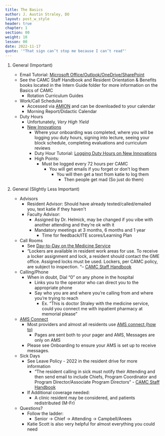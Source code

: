 ```yaml
---
title: The Basics
author: J. Austin Straley, DO
layout: post_w_style
header: true
chapter: 1
section: 00
weight: 10
lesson: 00
date: 2022-11-17
quote: '"That sign can’t stop me because I can’t read"'
---
```


1. General (Important)
    - Email Tutorial: [Microsoft Office/Outlook/OneDrive/SharePoint][6]
    - See the CAMC Staff Handbook and Resident Orientation & Benefits books located in the Intern Guide folder for more information on the Basics of CAMC
        - Rotation Curriculum Guides
    - Work/Call Schedules
        - Accessed via [AMION][4] and can be downloaded to your calendar
        - Morning Report/Didactic Calendar
    - Duty Hours
        - Unfortunately, *Very High Yield*
        - [New Innovations][2]
            - Where your onboarding was completed, where you will be logging you duty hours, signing into lecture, seeing your block schedule, completing evaluations and curriculum reviews
            - Duty Hour Tutorial: [Logging Duty Hours on New Innovations][3]
            - High Points:
                - Must be logged every 72 hours per CAMC
                    - You will get emails if you forget or don’t log them
                        - You will then get a text from katie to log them
                            - Then people get mad (So just do them)

2. General (Slightly Less Important)
    - Advisors
        - Resident Advisor: Should have already texted/called/emailed you, text katie if they haven't
        - Faculty Advisor:
            - Assigned by Dr. Helmick, may be changed if you vibe with another attending and they’re ok with it
            - Mandatory meetings at 3 months, 6 months and 1 year
                - Time for feedback/ITE scores/Learning Plan
    - Call Rooms
        - See [Day-to-Day on the Medicine Service][5]
        - “Lockers are available in resident work areas for use. To receive a locker assignment and lock, a resident should contact the GME office. Assigned locks must be used. Lockers, per CAMC policy, are subject to inspection. “– [CAMC Staff Handbook][7]
    - Calling/Phone
        - When in doubt, Dial “0” on any phone in the hospital
            - Links you to the operator who can direct you to the appropriate phone
            - Say who you are and where you’re calling from and where you’re trying to reach
                - Ex. “This is doctor Straley with the medicine service, could you connect me with inpatient pharmacy at memorial please”
    - [AMS Connect][8]
        - Most providers and almost all residents use [AMS connect (how to)][9]
            - Pages are sent both to your pager and AMS, Messages are only on AMS
        - Please see Onboarding to ensure your AMS is set up to receive messages.
    - Sick Days
        - See Leave Policy - 2022 in the resident drive for more information
            - “The resident calling in sick must notify their Attending and then send email to include Chiefs, Program Coordinator and Program Director/Associate Program Directors” - [CAMC Staff Handbook][7]
        - If Additional coverage needed:
            - A clinic resident may be considered, and patients redistributed (M-Fr)
    - Questions?
        - Follow the ladder:
            - Senior -> Chief -> Attending -> Campbell/Anees
        - Katie Scott is also very helpful for almost everything you could need

[1]: https://www.camc.org/newhirelocations
[2]: https://www.new-innov.com/Login/Login.aspx
[3]: https://youtu.be/dkpLhmxxwpU
[4]: https://www.amion.com/cgi-bin/ocs
[5]: /internguidepages/3-day-to-day-on-medservice/
[6]: https://youtu.be/p6yKzWvLs74
[7]: /posts/pdfs/2021-2022-residenthandbook
[8]: https://account.amsconnectapp.com/login
[9]: /internguidepages/chapter13/3-important-websites/

